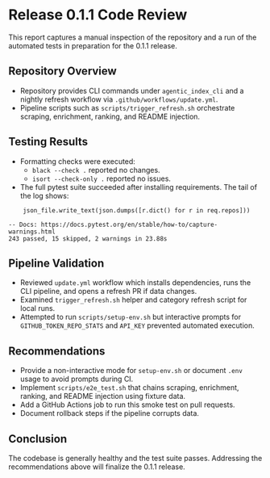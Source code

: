 # Release 0.1.1 Code Review

This report captures a manual inspection of the repository and a run of the automated tests in preparation for the 0.1.1 release.

## Repository Overview
- Repository provides CLI commands under `agentic_index_cli` and a nightly refresh workflow via `.github/workflows/update.yml`.
- Pipeline scripts such as `scripts/trigger_refresh.sh` orchestrate scraping, enrichment, ranking, and README injection.

## Testing Results
- Formatting checks were executed:
  - `black --check .` reported no changes.
  - `isort --check-only .` reported no issues.
- The full pytest suite succeeded after installing requirements. The tail of the log shows:

```
    json_file.write_text(json.dumps([r.dict() for r in req.repos]))

-- Docs: https://docs.pytest.org/en/stable/how-to/capture-warnings.html
243 passed, 15 skipped, 2 warnings in 23.88s
```

## Pipeline Validation
- Reviewed `update.yml` workflow which installs dependencies, runs the CLI pipeline, and opens a refresh PR if data changes.
- Examined `trigger_refresh.sh` helper and category refresh script for local runs.
- Attempted to run `scripts/setup-env.sh` but interactive prompts for `GITHUB_TOKEN_REPO_STATS` and `API_KEY` prevented automated execution.

## Recommendations
- Provide a non-interactive mode for `setup-env.sh` or document `.env` usage to avoid prompts during CI.
- Implement `scripts/e2e_test.sh` that chains scraping, enrichment, ranking, and README injection using fixture data.
- Add a GitHub Actions job to run this smoke test on pull requests.
- Document rollback steps if the pipeline corrupts data.

## Conclusion
The codebase is generally healthy and the test suite passes. Addressing the recommendations above will finalize the 0.1.1 release.
